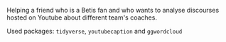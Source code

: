 Helping a friend who is a Betis fan and who wants to analyse discourses hosted on Youtube about different team's coaches.

Used packages: ```tidyverse```, ```youtubecaption``` and ```ggwordcloud```
